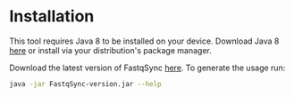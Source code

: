 #  Installation
This tool requires Java 8 to be installed on your device. Download Java 8 
[here](http://www.oracle.com/technetwork/java/javase/downloads/jre8-downloads-2133155.html) 
or install via your distribution's package manager.

Download the latest version of FastqSync [here](https://github.com/biopet/Fastqsync/releases/). 
To generate the usage run:
```bash
java -jar FastqSync-version.jar --help
```